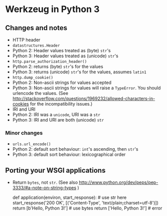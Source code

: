 # Werkzeug in Python 3

## Changes and notes

- HTTP header
 - `datastructures.Header`
  - Python 2: Header values treated as (byte) `str`'s
  - Python 3: Header values treated as (unicode) `str`'s
 - `http.parse_authorization_header()`
  - Python 2: returns (byte) `str`'s for the values
  - Python 3: returns (unicode) `str`'s for the values, assumes `latin1`
 - `http.dump_cookie()`
  - Python 2: Non-ascii strings for values accepted
  - Python 3: Non-ascii strings for values will raise a `TypeError`. You should urlencode the values. (See http://stackoverflow.com/questions/1969232/allowed-characters-in-cookies for the incompatibility issues.)
- IRI and URI
 - Python 2: IRI was a `unicode`, URI was a `str`
 - Python 3: IRI and URI are both (unicode) `str`

### Minor changes

- `urls.url_encode()`
 - Python 2: default sort behaviour: `int`'s ascending, then `str`'s
 - Python 3: default sort behaviour: lexicographical order

## Porting your WSGI applications

- Return `bytes`, not `str`. (See also http://www.python.org/dev/peps/pep-3333/#a-note-on-string-types )

    def application(environ, start_response):
        # use str here
        start_response('200 OK', [('Content-Type', 'text/plain;charset=utf-8')])
        return [b'Hello, Python 3!']  # use bytes
        return ['Hello, Python 3!']  # error

